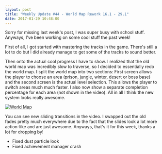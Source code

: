 ```yaml
---
layout: post
title: "Weekly Update #44 - World Map Rework 16.1 - 29.1"
date: 2017-01-29 10:48:00
---
```


Sorry for missing last week's post, I was super busy with school stuff. Anyways, I've been working on some cool stuff the past week!

First of all, I got started with mastering the tracks in the game. There's still a lot to do but I did already manage to get some of the tracks to sound better.

Then onto the actual cool progress I have to show. I realized that the old world map was incredibly slow to traverse, so I decided to essentially redo the world map. I split the world map into two sections: First screen allows the player to choose an area (prison, jungle, winter, desert or boss base) and the second screen is the actual level selection. This allows the player to switch areas much much faster. I also now show a separate completion percentage for each area (not shown in the video). All in all I think the new system looks really awesome.

[![World Map](https://img.youtube.com/vi/JveMueXxgsM/0.jpg)](https://www.youtube.com/watch?v=JveMueXxgsM)

You can see new sliding transitions in the video. I swapped out the old fades pretty much everywhere due to the fact that the slides look a lot more action-like and are just awesome. Anyways, that's it for this week, thanks a lot for dropping by!

* Fixed dust particle look
* Fixed achievement manager crash